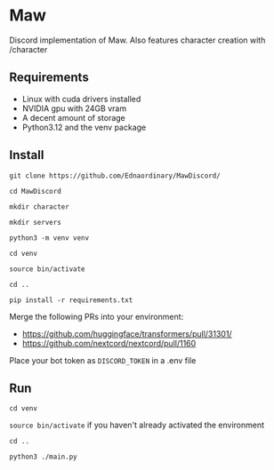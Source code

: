 # Maw

Discord implementation of Maw. Also features character creation with /character

## Requirements

- Linux with cuda drivers installed
- NVIDIA gpu with 24GB vram
- A decent amount of storage
- Python3.12 and the venv package

## Install

`git clone https://github.com/Ednaordinary/MawDiscord/`

`cd MawDiscord`

`mkdir character`

`mkdir servers`

`python3 -m venv venv`

`cd venv`

`source bin/activate`

`cd ..`

`pip install -r requirements.txt`

Merge the following PRs into your environment:

- https://github.com/huggingface/transformers/pull/31301/
- https://github.com/nextcord/nextcord/pull/1160

Place your bot token as `DISCORD_TOKEN` in a .env file

## Run

`cd venv`

`source bin/activate` if you haven't already activated the environment

`cd ..`

`python3 ./main.py`
